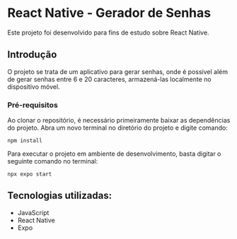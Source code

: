 # React Native - Gerador de Senhas

Este projeto foi desenvolvido para fins de estudo sobre React Native.

## Introdução

O projeto se trata de um aplicativo para gerar senhas, onde é possivel além de gerar senhas entre 6 e 20 caracteres, armazená-las localmente no dispositivo móvel.

### Pré-requisitos

Ao clonar o repositório, é necessário primeiramente baixar as dependências do projeto. Abra um novo terminal no diretório do projeto e digite comando:

```
npm install
```

Para executar o projeto em ambiente de desenvolvimento, basta digitar o seguinte comando no terminal:

```
npx expo start
```

## Tecnologias utilizadas:

- JavaScript
- React Native
- Expo
